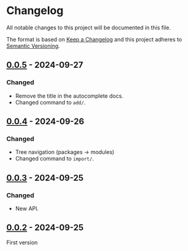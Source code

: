 # Changelog
All notable changes to this project will be documented in this file.

The format is based on [Keep a Changelog](https://keepachangelog.com/) and this
project adheres to [Semantic Versioning](https://semver.org/).

## [0.0.5] - 2024-09-27
### Changed
- Remove the title in the autocomplete docs.
- Changed command to `add/`.

## [0.0.4] - 2024-09-26
### Changed
- Tree navigation (packages -> modules)
- Changed command to `import/`.

## [0.0.3] - 2024-09-25
### Changed
- New API.

## [0.0.2] - 2024-09-25
First version

[0.0.5]: https://github.com/oscarotero/vscode-css-patterns/compare/v0.0.4...v0.0.5
[0.0.4]: https://github.com/oscarotero/vscode-css-patterns/compare/v0.0.3...v0.0.4
[0.0.3]: https://github.com/oscarotero/vscode-css-patterns/compare/v0.0.2...v0.0.3
[0.0.2]: https://github.com/oscarotero/vscode-css-patterns/releases/tag/v0.0.2
